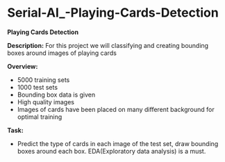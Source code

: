 # Serial-AI_-Playing-Cards-Detection

__**Playing Cards Detection**__

**Description:**
For this project we will classifying and creating bounding boxes around images of playing cards

**Overview:**
 - 5000 training sets
 - 1000 test sets
 - Bounding box data is given
 - High quality images
 - Images of cards have been placed on many different background for optimal training

**Task:**
 - Predict the type of cards in each image of the test set, draw bounding boxes around each box. EDA(Exploratory data analysis) is a must.
